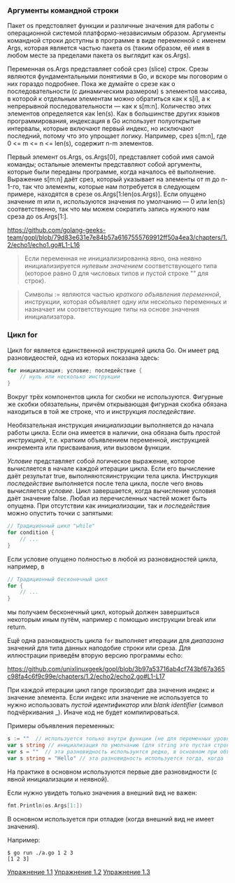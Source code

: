 ### Аргументы командной строки

Пакет os предстовляет функции и различные значения для работы с операционной системой платформо-независимым образом.
Аргументы командной строки доступны в программе в виде переменной с именем Args, которая является частью пакета os
(таким образом, её имя в любом месте за пределами пакета os выглядит как os.Args).

Переменная os.Args представляет собой срез (slice) строк.
Срезы являются фундаментальными понятиями в Go, и вскоре мы поговорим о них гораздо подробнее.
Пока же думайте о срезе как о последовательности (с динамическим размером) s элементов массива,
в которой к отдельным элементам можно обратиться как к  s[i], а к непрерывной последовательности — как к s[m:n].
Количество этих элементов определяется как len(s).
Как в большинстве других языков программирования, индексация в Go использует полуоткрытые интервалы,
которые включают первый индекс, но исключают последний, потому что это упрощает логику.
Например, срез s[m:n], где 0 <= m <= n <= len(s), содержит n-m элементов.

Первый элемент os.Args, os.Args[0], представляет собой имя самой команды; остальные элементы представляют собой аргументы,
которые были переданы программе, когда началось её выполнение. Выражение s[m:n] даёт срез, 
который указывает на элементы от m до  n-1-го, так что элементы, которые нам потребуется в следующем примере,
находятся в срезе os.Args[1:len(os.Args)]. Если опущено значение m или n, используются значения по умолчанию — 0 или len(s)
соответственно, так что мы можем сократить запись нужного нам среза до os.Args[1:].

https://github.com/golang-geeks-team/gopl/blob/79d83e631e7e84b57a6167555769912ff50a4ea3/chapters/1.2/echo1/echo1.go#L1-L16

> Если переменная не инициализированна явно, она неявно инициализируется *нулевым значением* соответствующего типа
(которое равно 0 для числовых типов и пустой строке "" для строк).

> Символы := являются частью *краткого объявления переменной*, инструкции, которая объявляет одну или несколько переменных
и назначает им соответствующие типы на основе значения инициализатора.

### Цикл for

Цикл for является единственной инструкцией цикла Go. Он имеет ряд разновидеостей, одна из которых показана здесь:
```go
for инициализация; условие; последействие {
	// нуль или несколько инструкции
} 
```
Вокруг трёх компонентов цикла for скобки не используются. Фигурные же скобки обязательны, причём открывающая фигурная скобка
обязана находиться в той же строке, что и инструкция *последействие*.

Необязательная инструкция *инициализации* выполняется до начала работы цикла. Если она имеется в наличии, 
она обязана быть *простой инструкцией*, т.е. кратким объявлением переменной, инструкцией инкремента или присваивания,
или вызовом функции. 

*Условие* представляет собой логическое выражение, которое вычисляется в начале каждой итерации цикла.
Если его вычисление даёт результат true, выполняютсяинструкции тела цикла. Инструкция *последействие* выполняется
после тела цикла, после чего вновь вычисляется *условие*. Цикл завершается, когда вычисление условия даёт значение false. 
Любая из перечисленных частей может быть опущена. При отсутствии как *инициализации*, 
так и *последействия* можно опустить точки с запятыми:
```go
// Традиционный цикл "while"
for condition {
	// ...
}
```
Если условие опущено полностью в любой из разновидностей цикла, например, в
```go
// Традиционный бесконечный цикл
for {
	// ...
}
```
мы получаем бесконечный цикл, который должен завершиться некоторым иным путём, например с помощью инструкции break или return.

Ещё одна разновидность цикла ```for``` выполняет итерации для *диапазона* значений для типа данных наподобие строки или среза.
Для иллюстрации приведём вторую версию программы echo:

https://github.com/unixlinuxgeek/gopl/blob/3b97a53716ab4cf743bf67a365c98fa4c6f9c99e/chapters/1.2/echo2/echo2.go#L1-L17

При каждой итерации цикл range производит два значения индекс и значение элемента.
Если индекс или значение не используется то нужно использовать *пустой идентификатор* или *blank identifier* (символ подчёркивания _).
Иначе код не будет компилироваться.

Примеры объявления переменных:
```go
s := ""  // используется только внутри функции (не для переменных уровня пакета)   
var s string // инициализация по умолчанию (для string это пустая строка "", для чисел это 0)
var s = ""  // эта разновидность использунтся редко, в основном при объявлении нескольких переменных
var s string = "Hello" // эта разновидность используется тогда, когда тип значения не совпадет с начальным значением
```
На практике в основном используются первые две разновидности (с явной инициализации и неявной).


Если нужно увидеть только значения а внешний вид не важен:
```go
fmt.Println(os.Args[1:])  
```
В основном используется при отладке (когда внешний вид не имеет значения).

Например:
```
$ go run ./a.go 1 2 3
[1 2 3]
```

[Упражнение 1.1](link)
[Упражнение 1.2](link)
[Упражнение 1.3](link)
